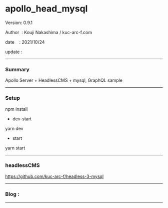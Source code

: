 ﻿# apollo_head_mysql

 Version: 0.9.1

 Author  : Kouji Nakashima / kuc-arc-f.com

 date    : 2021/10/24 

 update  :

***
### Summary

Apollo Server + HeadlessCMS + mysql, GraphQL sample

***
### Setup

npm install

* dev-start

yarn dev

* start

yarn start

***
### headlessCMS

https://github.com/kuc-arc-f/headless-3-mysql

***
### Blog :

***

